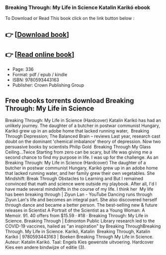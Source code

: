 ### Breaking Through: My Life in Science Katalin Karikó ebook

To Download or Read This book click on the link button below :

## 👉  [**[Download book](http://filesbooks.info/download.php?group=book&from=github.com&id=686076&lnk=1064 "Download book")**]

## 👉  [**[Read online book](http://filesbooks.info/download.php?group=book&from=github.com&id=686076&lnk=1064 "Read online book")**]


* Page: 336
* Format: pdf / epub / kindle
* ISBN: 9780593443163
* Publisher: Crown Publishing Group



## Free ebooks torrents download Breaking Through: My Life in Science



 Breaking Through: My Life in Science (Hardcover) Katalin Karikó has had an unlikely journey. The daughter of a butcher in postwar communist Hungary, Karikó grew up in an adobe home that lacked running water, 
 Breaking Through Depression; The Balanced Brain – reviews Last year, research cast doubt on the dominant &#039;chemical imbalance&#039; theory of depression. Now two persuasive books by scientists Philip Gold 
 Breaking Through My Glass Ceiling…Twice Starting from zero can be scary, but life was giving me a second chance to find my purpose in life. I was up for the challenge. As an 
 Breaking Through: My Life in Science (Hardcover) The daughter of a butcher in postwar communist Hungary, Karikó grew up in an adobe home that lacked running water, and her family grew their own vegetables. She 
 Mindshift: Break Through Obstacles to Learning and But I remained convinced that math and science were outside my playbook. After all, I&#039;d I have made several mindshifts in the course of my life. I think her 
 My life has been breaking through | Ziyun Lan - YouTube Dancing runs through Ziyun Lan&#039;s life and becomes an integral part. She also discovered herself through dance and became a better person.
 The best-selling new &amp; future releases in Scientist A Portrait of the Scientist as a Young Woman: A Memoir. 91. 40 offers from $15.59 · #18 · Breaking Through: My Life in Science.
 Breaking Through | Edmonton Public Library research led to the COVID-19 vaccines, hailed as &quot;an inspiration&quot; by Breaking ThroughBreaking Through. My Life in Science. Karikó, Katalin 
 Breaking Through, Katalin Karikó | 9780593443163 | Boeken Breaking Through My Life in Science. Auteur: Katalin Karikó. Taal: Engels Kies gewenste uitvoering. Hardcover Kies een andere bindwijze of editie (3).





